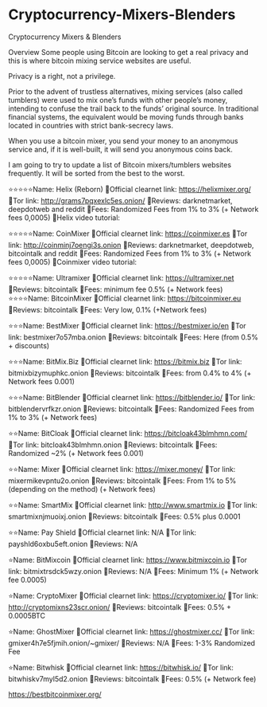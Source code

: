 # Cryptocurrency-Mixers-Blenders
Cryptocurrency Mixers &amp; Blenders

Overview
Some people using Bitcoin are looking to get a real privacy and this is where bitcoin mixing service websites are useful.

Privacy is a right, not a privilege.

Prior to the advent of trustless alternatives, mixing services (also called tumblers) were used to mix one’s funds with other people’s money, intending to confuse the trail back to the funds’ original source. In traditional financial systems, the equivalent would be moving funds through banks located in countries with strict bank-secrecy laws.

When you use a bitcoin mixer, you send your money to an anonymous service and, if it is well-built, it will send you anonymous coins back.

I am going to try to update a list of Bitcoin mixers/tumblers websites frequently. It will be sorted from the best to the worst.


⭐⭐⭐⭐⭐Name: Helix (Reborn)
🔹Official clearnet link: https://helixmixer.org/
🔹Tor link: http://grams7pqxexlc5es.onion/
🔹Reviews: darknetmarket, deepdotweb and reddit
🔹Fees: Randomized Fees from 1% to 3% (+ Network fees 0,0005)
🔹Helix video tutorial:

⭐⭐⭐⭐⭐Name: CoinMixer
🔹Official clearnet link: https://coinmixer.es
🔹Tor link: http://coinminj7oengi3s.onion
🔹Reviews: darknetmarket, deepdotweb, bitcointalk and reddit
🔹Fees: Randomized Fees from 1% to 3% (+ Network fees 0,0005)
🔹Coinmixer video tutorial:

⭐⭐⭐⭐⭐Name: Ultramixer
🔹Official clearnet link: https://ultramixer.net
🔹Reviews: bitcointalk
🔹Fees: minimum fee 0.5% (+ Network fees)
⭐⭐⭐⭐Name: BitcoinMixer
🔹Official clearnet link: https://bitcoinmixer.eu
🔹Reviews: bitcointalk
🔹Fees: Very low, 0.1% (+Network fees)



⭐⭐⭐Name: BestMixer
🔹Official clearnet link: https://bestmixer.io/en
🔹Tor link: bestmixer7o57mba.onion
🔹Reviews: bitcointalk
🔹Fees: Here (from 0.5% + discounts)

⭐⭐⭐Name: BitMix.Biz
🔹Official clearnet link: https://bitmix.biz
🔹Tor link: bitmixbizymuphkc.onion
🔹Reviews: bitcointalk
🔹Fees: from 0.4% to 4% (+ Network fees 0.001)

⭐⭐⭐Name: BitBlender
🔹Official clearnet link: https://bitblender.io/
🔹Tor link: bitblendervrfkzr.onion
🔹Reviews: bitcointalk
🔹Fees: Randomized Fees from 1% to 3% (+ Network fees)

⭐⭐Name: BitCloak
🔹Official clearnet link: https://bitcloak43blmhmn.com/
🔹Tor link: bitcloak43blmhmn.onion
🔹Reviews: bitcointalk
🔹Fees: Randomized ~2% (+ Network fees 0.001)

⭐⭐Name: Mixer
🔹Official clearnet link: https://mixer.money/
🔹Tor link: mixermikevpntu2o.onion
🔹Reviews: bitcointalk
🔹Fees: From 1% to 5% (depending on the method) (+ Network fees)

⭐⭐Name: SmartMix
🔹Official clearnet link: http://www.smartmix.io
🔹Tor link: smartmixnjmuoixj.onion
🔹Reviews: bitcointalk
🔹Fees: 0.5% plus 0.0001

⭐⭐Name: Pay Shield
🔹Official clearnet link: N/A
🔹Tor link: payshld6oxbu5eft.onion
🔹Reviews: N/A

⭐Name: BitMixcoin
🔹Official clearnet link: https://www.bitmixcoin.io
🔹Tor link: bitmixtrsdck5wzy.onion
🔹Reviews: N/A
🔹Fees: Minimum 1% (+ Network fee 0.0005)

⭐Name: CryptoMixer
🔹Official clearnet link: https://cryptomixer.io/
🔹Tor link: http://cryptomixns23scr.onion/
🔹Reviews: bitcointalk
🔹Fees: 0.5% + 0.0005BTC

⭐Name: GhostMixer
🔹Official clearnet link: https://ghostmixer.cc/
🔹Tor link: gmixer4h7e5fjmih.onion/~gmixer/
🔹Reviews: N/A
🔹Fees: 1-3% Randomized Fee

⭐Name: Bitwhisk
🔹Official clearnet link: https://bitwhisk.io/
🔹Tor link: bitwhiskv7myl5d2.onion
🔹Reviews: bitcointalk
🔹Fees: 0.5% (+ Network fee)

https://bestbitcoinmixer.org/

